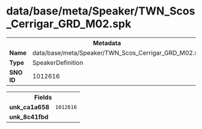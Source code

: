 <h1>data/base/meta/Speaker/TWN_Scos_Cerrigar_GRD_M02.spk</h1><table><tr><th colspan="100%">Metadata</th></tr><tr><td><b>Name</b></td><td>data/base/meta/Speaker/TWN_Scos_Cerrigar_GRD_M02.spk</td></tr><tr><td><b>Type</b></td><td>SpeakerDefinition</td></tr><tr><td><b>SNO ID</b></td><td>1012616</td></tr></table>

<table><tr><th colspan="100%">Fields</th></tr><tr><td><b>unk_ca1a658</b></td><td><code>1012616</code></td></tr><tr><td><b>unk_8c41fbd</b></td><td></td></tr></table>

